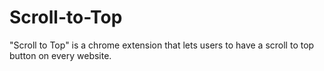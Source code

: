 Scroll-to-Top
=============

"Scroll to Top" is a chrome extension that lets users to have a scroll to top button on every website.
